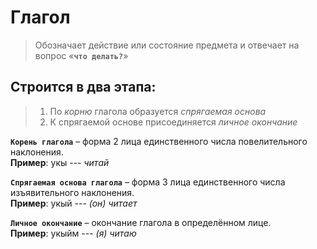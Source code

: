 # Глагол

> Обозначает действие или состояние предмета и отвечает на вопрос «**`что делать?`**»

## Строится в два этапа:

> 1. По *корню* глагола образуется *спрягаемая основа*
> 2. К спрягаемой основе присоединяется *личное окончание*

**`Корень глагола`** – форма 2 лица единственного числа повелительного наклонения. <br>
**Пример**: укы --- *читай*

**`Спрягаемая основа глагола`** – форма 3 лица единственного числа изъявительного наклонения. <br>
**Пример**: укый --- *(он) читает*

**`Личное окончание`** – окончание глагола в определённом лице. <br>
**Пример**: укыйм --- *(я) читаю*